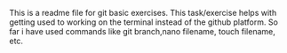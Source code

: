 This is a readme file for git basic exercises.
This task/exercise helps with getting used to working on the terminal instead of the github platform.
So far i have used commands like git branch,nano filename, touch filename, etc.

